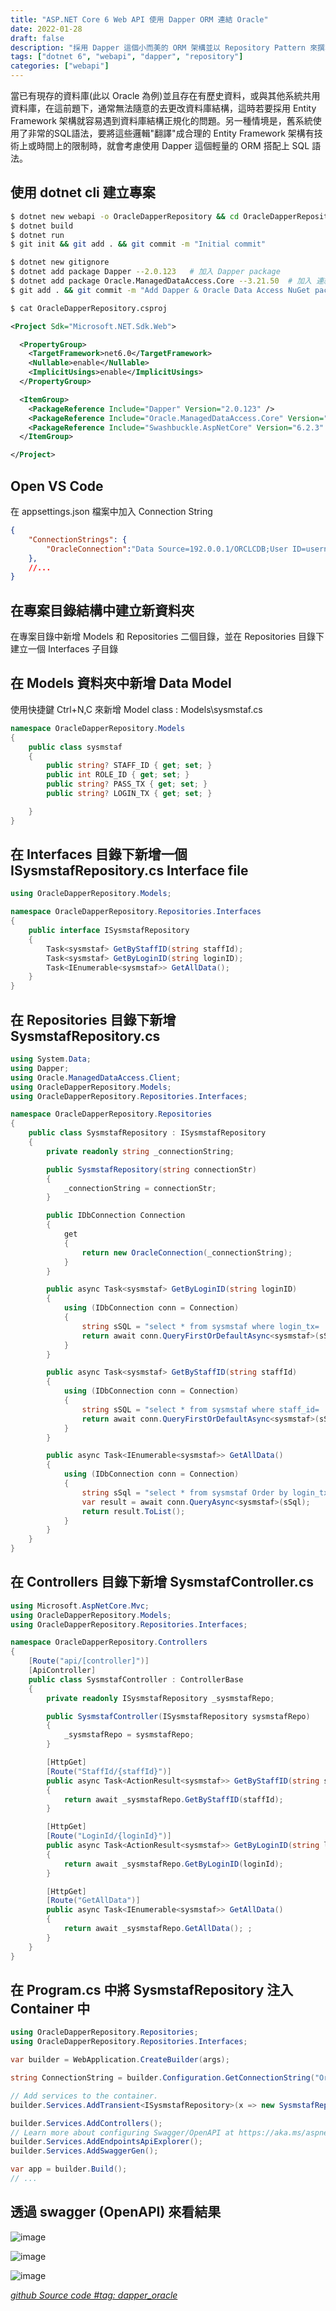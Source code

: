 ```yaml
---
title: "ASP.NET Core 6 Web API 使用 Dapper ORM 連結 Oracle"
date: 2022-01-28
draft: false
description: "採用 Dapper 這個小而美的 ORM 架構並以 Repository Pattern 來撰寫 ASP.NET Core 6 Web Api"
tags: ["dotnet 6", "webapi", "dapper", "repository"]
categories: ["webapi"]
---
```


當已有現存的資料庫(此以 Oracle 為例)並且存在有歷史資料，或與其他系統共用資料庫，在這前題下，通常無法隨意的去更改資料庫結構，這時若要採用 Entity Framework 架構就容易遇到資料庫結構正規化的問題。另一種情境是，舊系統使用了非常的SQL語法，要將這些邏輯"翻譯"成合理的 Entity Framework 架構有技術上或時間上的限制時，就會考慮使用 Dapper 這個輕量的 ORM 搭配上 SQL 語法。

## 使用 dotnet cli 建立專案

```bash
$ dotnet new webapi -o OracleDapperRepository && cd OracleDapperRepository
$ dotnet build
$ dotnet run
$ git init && git add . && git commit -m "Initial commit"

$ dotnet new gitignore
$ dotnet add package Dapper --2.0.123   # 加入 Dapper package
$ dotnet add package Oracle.ManagedDataAccess.Core --3.21.50  # 加入 連結 Oracle package
$ git add . && git commit -m "Add Dapper & Oracle Data Access NuGet packages"

$ cat OracleDapperRepository.csproj
```
```xml {linenos=table,hl_lines=[4,"10-12"],linenostart=1}
<Project Sdk="Microsoft.NET.Sdk.Web">

  <PropertyGroup>
    <TargetFramework>net6.0</TargetFramework>
    <Nullable>enable</Nullable>
    <ImplicitUsings>enable</ImplicitUsings>
  </PropertyGroup>

  <ItemGroup>
    <PackageReference Include="Dapper" Version="2.0.123" />
    <PackageReference Include="Oracle.ManagedDataAccess.Core" Version="3.21.50" />
    <PackageReference Include="Swashbuckle.AspNetCore" Version="6.2.3" />
  </ItemGroup>

</Project>
```

## Open VS Code

在 appsettings.json 檔案中加入 Connection String 

```json
{
    "ConnectionStrings": {
		"OracleConnection":"Data Source=192.0.0.1/ORCLCDB;User ID=username;Password=password"
    },
    //...
}
```

## 在專案目錄結構中建立新資料夾
在專案目錄中新增 Models 和 Repositories 二個目錄，並在 Repositories 目錄下建立一個 Interfaces 子目錄

## 在 Models 資料夾中新增 Data Model 
使用快捷鍵 Ctrl+N,C 來新增 Model class : Models\sysmstaf.cs

```cs
namespace OracleDapperRepository.Models
{
    public class sysmstaf
    {
        public string? STAFF_ID { get; set; }
        public int ROLE_ID { get; set; }
        public string? PASS_TX { get; set; }
        public string? LOGIN_TX { get; set; }

    }
}
```
## 在 Interfaces 目錄下新增一個 ISysmstafRepository.cs Interface file

```cs
using OracleDapperRepository.Models;

namespace OracleDapperRepository.Repositories.Interfaces
{
    public interface ISysmstafRepository
    {
        Task<sysmstaf> GetByStaffID(string staffId);
        Task<sysmstaf> GetByLoginID(string loginID);
        Task<IEnumerable<sysmstaf>> GetAllData();
    }
}
```

## 在 Repositories 目錄下新增 SysmstafRepository.cs

```cs
using System.Data;
using Dapper;
using Oracle.ManagedDataAccess.Client;
using OracleDapperRepository.Models;
using OracleDapperRepository.Repositories.Interfaces;

namespace OracleDapperRepository.Repositories
{
    public class SysmstafRepository : ISysmstafRepository
    {
        private readonly string _connectionString;

        public SysmstafRepository(string connectionStr)
        {
            _connectionString = connectionStr;
        }

        public IDbConnection Connection
        {
            get
            {
                return new OracleConnection(_connectionString);
            }
        }

        public async Task<sysmstaf> GetByLoginID(string loginID)
        {
            using (IDbConnection conn = Connection)
            {
                string sSQL = "select * from sysmstaf where login_tx= :LOGIN_ID";
                return await conn.QueryFirstOrDefaultAsync<sysmstaf>(sSQL, new { LOGIN_ID = loginID });
            }
        }

        public async Task<sysmstaf> GetByStaffID(string staffId)
        {
            using (IDbConnection conn = Connection)
            {
                string sSQL = "select * from sysmstaf where staff_id= :STAFF_ID";
                return await conn.QueryFirstOrDefaultAsync<sysmstaf>(sSQL, new { STAFF_ID = staffId });
            }
        }

        public async Task<IEnumerable<sysmstaf>> GetAllData()
        {
            using (IDbConnection conn = Connection)
            {
                string sSql = "select * from sysmstaf Order by login_tx";
                var result = await conn.QueryAsync<sysmstaf>(sSql);
                return result.ToList();
            }
        }
    }
}
```

## 在 Controllers 目錄下新增 SysmstafController.cs

```cs
using Microsoft.AspNetCore.Mvc;
using OracleDapperRepository.Models;
using OracleDapperRepository.Repositories.Interfaces;

namespace OracleDapperRepository.Controllers
{
    [Route("api/[controller]")]
    [ApiController]
    public class SysmstafController : ControllerBase
    {
        private readonly ISysmstafRepository _sysmstafRepo;

        public SysmstafController(ISysmstafRepository sysmstafRepo)
        {
            _sysmstafRepo = sysmstafRepo;
        }

        [HttpGet]
        [Route("StaffId/{staffId}")]
        public async Task<ActionResult<sysmstaf>> GetByStaffID(string staffId)
        {
            return await _sysmstafRepo.GetByStaffID(staffId);
        }

        [HttpGet]
        [Route("LoginId/{loginId}")]
        public async Task<ActionResult<sysmstaf>> GetByLoginID(string loginId)
        {
            return await _sysmstafRepo.GetByLoginID(loginId);
        }

        [HttpGet]
        [Route("GetAllData")]
        public async Task<IEnumerable<sysmstaf>> GetAllData()
        {
            return await _sysmstafRepo.GetAllData(); ;
        }
    }
}
```

## 在 Program.cs 中將 SysmstafRepository 注入 Container 中

```cs {linenos=table,hl_lines=[9],linenostart=1}
using OracleDapperRepository.Repositories;
using OracleDapperRepository.Repositories.Interfaces;

var builder = WebApplication.CreateBuilder(args);

string ConnectionString = builder.Configuration.GetConnectionString("OracleConnection");    // 取得 appsettings.json 中的 ConnectionStrings 設定值

// Add services to the container.
builder.Services.AddTransient<ISysmstafRepository>(x => new SysmstafRepository(ConnectionString));  // 將

builder.Services.AddControllers();
// Learn more about configuring Swagger/OpenAPI at https://aka.ms/aspnetcore/swashbuckle
builder.Services.AddEndpointsApiExplorer();
builder.Services.AddSwaggerGen();

var app = builder.Build();
// ...
```

## 透過 swagger (OpenAPI) 來看結果

![image](https://user-images.githubusercontent.com/21993717/151686300-bd9952d1-49a8-4e5c-bf8a-c67c6eea8123.png)


![image](https://user-images.githubusercontent.com/21993717/151686344-f3328b67-0e83-4205-babe-f03fb5927dac.png)

![image](https://user-images.githubusercontent.com/21993717/151686366-88b823fd-826e-4a98-af9c-f95be24d3d19.png)

*[github Source code #tag: dapper_oracle](https://github.com/calvinegs/dotnet6-webapi-oracle-dapper.git)*
